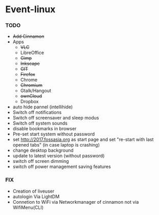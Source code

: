 # Event-linux

### TODO

* ~~Add Cinnamon~~
* Apps
  * ~~VLC~~ 
  * LibreOffice
  * ~~Gimp~~ 
  * ~~Inkscape~~
  * ~~GIT~~
  * ~~Firefox~~ 
  * Chrome
  * ~~Chromium~~
  * Gtalk/Hangout
  * ~~ownCloud~~
  * Dropbox
 * auto hide pannel (intellihide) 
 * Switch off notifications
 * Switch off screensaver and sleep modus
 * Switch off system sounds
 * disable bookmarks in browser
 * Pre-set start system without password
 * set http://2017.fossasia.org as start page and set "re-start with last opened tabs" (in case laptop is crashing)
 * change desktop background
 * update to latest version (without password)
 * switch off screen dimming
 * switch off power management saving features

### FIX
* Creation of liveuser
* autologin Via LightDM
* Connetion to WiFi via Networkmanager of cinnamon not via WifiMenu(CLI)
